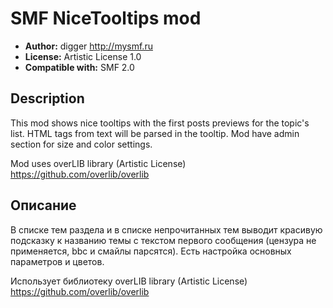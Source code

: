 # SMF NiceTooltips mod
* **Author:** digger http://mysmf.ru
* **License:** Artistic License 1.0
* **Compatible with:** SMF 2.0

## Description
This mod shows nice tooltips with the first posts previews for the topic's list.
HTML tags from text will be parsed in the tooltip. Mod have admin section for size and color settings.

Mod uses overLIB library (Artistic License)
https://github.com/overlib/overlib

## Описание
В списке тем раздела и в списке непрочитанных тем выводит красивую подсказку к названию темы с текстом первого сообщения (цензура не применяется, bbc и смайлы парсятся). Есть настройка основных параметров и цветов.

Использует библиотеку overLIB library (Artistic License)
https://github.com/overlib/overlib